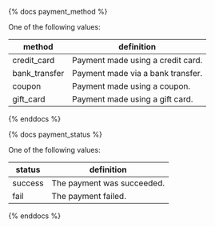 {% docs payment_method %}
	
One of the following values: 

| method         | definition                                       |
|----------------|--------------------------------------------------|
| credit_card    | Payment made using a credit card.                |
| bank_transfer  | Payment made via a bank transfer.                |
| coupon         | Payment made using a coupon.                     |
| gift_card      | Payment made using a gift card.                  |



{% enddocs %}

{% docs payment_status %}
	
One of the following values: 

| status         | definition                                       |
|----------------|--------------------------------------------------|
| success        | The payment was succeeded.                       |
| fail           | The payment failed.                              |


{% enddocs %}